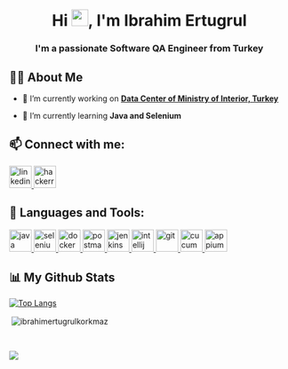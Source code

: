 <h1 align="center">Hi <img src="https://raw.githubusercontent.com/MartinHeinz/MartinHeinz/master/wave.gif" width="30px">, I'm Ibrahim Ertugrul</h1>
<h3 align="center">I'm a passionate Software QA Engineer from Turkey</h3>

## 🙋‍♂️ About Me

- 🔭 I’m currently working on **[Data Center of Ministry of Interior, Turkey](https://www.icisleri.gov.tr/illeridaresi/112-acil-agri-merkezleri-projesi)**

- 🌱 I’m currently learning **Java and Selenium**


## 📫 Connect with me:
<p align="left">
 <a href="https://www.linkedin.com/en/ibrahimertugrulkorkmaz/" target="_blank" rel="noreferrer"> 
        <img src="https://cdn.worldvectorlogo.com/logos/linkedin-icon-2.svg" alt="linkedin" width="40" height="40"/> 
</a>
<a href="https://www.hackerrank.com/iertugrulkorkmaz" target="_blank" rel="noreferrer"> 
        <img src="https://cdn.worldvectorlogo.com/logos/hackerrank.svg" alt="hackerrank" width="40" height="40"/> 
</a>
</p>

## 🚀 Languages and Tools:
<p align="left">
<a href="https://java.com" target="_blank" rel="noreferrer"> 
        <img src="https://cdn.worldvectorlogo.com/logos/java-4.svg" alt="java" width="40" height="40"/> 
    </a> 
<a href="https://selenium.dev" target="_blank" rel="noreferrer"> 
        <img src="https://seeklogo.com/images/S/selenium-logo-A1B53CEFB0-seeklogo.com.png" alt="selenium" width="40" height="40"/> 
    </a> 
<a href="https://docker.com" target="_blank" rel="noreferrer"> 
        <img src="https://cdn.worldvectorlogo.com/logos/docker.svg" alt="docker" width="40" height="40"/> 
    </a> 
    <a href="https://postman.com" target="_blank" rel="noreferrer"> 
        <img src="https://cdn.worldvectorlogo.com/logos/postman.svg" alt="postman" width="40" height="40"/> 
    </a> 
<a href="https://jenkins.io" target="_blank" rel="noreferrer"> 
        <img src="https://cdn.worldvectorlogo.com/logos/jenkins-1.svg" alt="jenkins" width="40" height="40"/> 
    </a> 
<a href="https://jetbrains.com" target="_blank" rel="noreferrer"> 
        <img src="https://cdn.worldvectorlogo.com/logos/intellij-idea-1.svg" alt="intellij" width="40" height="40"/> 
    </a> 
<a href="https://git-scm.com" target="_blank" rel="noreferrer"> 
        <img src="https://cdn.worldvectorlogo.com/logos/git-icon.svg" alt="git" width="40" height="40"/> 
    </a> 
<a href="https://cucumber.io" target="_blank" rel="noreferrer"> 
        <img src="https://cdn.worldvectorlogo.com/logos/cucumber.svg" alt="cucumber" width="40" height="40"/> 
    </a> 
<a href="https://appium.io" target="_blank" rel="noreferrer"> 
        <img src="https://cdn.worldvectorlogo.com/logos/appium.svg" alt="appium" width="40" height="40"/> 
    </a> 
   
</p>

## 📊 My Github Stats
 
   [![Top Langs](https://github-readme-stats.vercel.app/api/top-langs/?username=ibrahimertugrulkorkmaz&hide=javascript,html,css,scss,less,go&langs_count=9)](https://github.com/anuraghazra/github-readme-stats)  

<p>&nbsp;<img align="center" src="https://github-readme-stats.vercel.app/api?username=ibrahimertugrulkorkmaz&show_icons=true&locale=en" alt="ibrahimertugrulkorkmaz" /></p>⠀

 





![](https://komarev.com/ghpvc/?username=ibrahimertugrulkorkmaz&color=BAEEDA)




